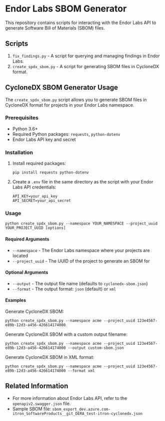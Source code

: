 # Endor Labs SBOM Generator

This repository contains scripts for interacting with the Endor Labs API to generate Software Bill of Materials (SBOM) files.

## Scripts

1. `fix_findings.py` - A script for querying and managing findings in Endor Labs.
2. `create_spdx_sbom.py` - A script for generating SBOM files in CycloneDX format.

## CycloneDX SBOM Generator Usage

The `create_spdx_sbom.py` script allows you to generate SBOM files in CycloneDX format for projects in your Endor Labs namespace.

### Prerequisites

- Python 3.6+
- Required Python packages: `requests`, `python-dotenv`
- Endor Labs API key and secret

### Installation

1. Install required packages:
   ```
   pip install requests python-dotenv
   ```

2. Create a `.env` file in the same directory as the script with your Endor Labs API credentials:
   ```
   API_KEY=your_api_key
   API_SECRET=your_api_secret
   ```

### Usage

```
python create_spdx_sbom.py --namespace YOUR_NAMESPACE --project_uuid YOUR_PROJECT_UUID [options]
```

#### Required Arguments

- `--namespace` - The Endor Labs namespace where your projects are located
- `--project_uuid` - The UUID of the project to generate an SBOM for

#### Optional Arguments

- `--output` - The output file name (defaults to `cyclonedx-sbom.json`)
- `--format` - The output format: `json` (default) or `xml`

#### Examples

Generate CycloneDX SBOM:
```
python create_spdx_sbom.py --namespace acme --project_uuid 123e4567-e89b-12d3-a456-426614174000
```

Generate CycloneDX SBOM with a custom output filename:
```
python create_spdx_sbom.py --namespace acme --project_uuid 123e4567-e89b-12d3-a456-426614174000 --output custom-sbom.json
```

Generate CycloneDX SBOM in XML format:
```
python create_spdx_sbom.py --namespace acme --project_uuid 123e4567-e89b-12d3-a456-426614174000 --format xml
```

## Related Information

- For more information about Endor Labs API, refer to the `openapiv2.swagger.json` file.
- Sample SBOM file: `sbom_export_dev.azure.com-itron_SoftwareProducts__git_DERA_test-itron-cyclonedx.json`